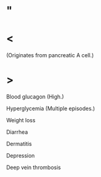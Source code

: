 # "

# <

(Originates from pancreatic A cell.)

# >

Blood glucagon
(High.)

Hyperglycemia
(Multiple episodes.)

Weight loss

Diarrhea

Dermatitis

Depression

Deep vein thrombosis
